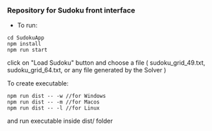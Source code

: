 ### Repository for Sudoku front interface

- To run:
```
cd SudokuApp
npm install
npm run start
```

click on "Load Sudoku" button and choose a file ( sudoku_grid_49.txt, sudoku_grid_64.txt, or any file generated by the Solver )

To create executable:
```
npm run dist -- -w //for Windows
npm run dist -- -m //for Macos
npm run dist -- -l //for Linux
```
and run executable inside dist/ folder
